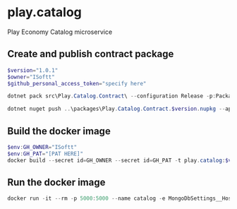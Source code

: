 # play.catalog
Play Economy Catalog microservice

## Create and publish contract package
```powershell
$version="1.0.1"
$owner="ISoftt"
$github_personal_access_token="specify here"

dotnet pack src\Play.Catalog.Contract\ --configuration Release -p:PackageVersion=$version -p:RepositoryUrl=https://github.com/$owner/play.catalog -o ..\packages

dotnet nuget push ..\packages\Play.Catalog.Contract.$version.nupkg --api-key $github_personal_access_token --source "github"
```

## Build the docker image
```powershell
$env:GH_OWNER="ISoftt"
$env:GH_PAT="[PAT HERE]"
docker build --secret id=GH_OWNER --secret id=GH_PAT -t play.catalog:$version .
```

## Run the docker image
```powershell
docker run -it --rm -p 5000:5000 --name catalog -e MongoDbSettings__Host=mongo -e RabbitMQSettings__Host=rabbitmq --network playinfra_default play.catalog:$version
```